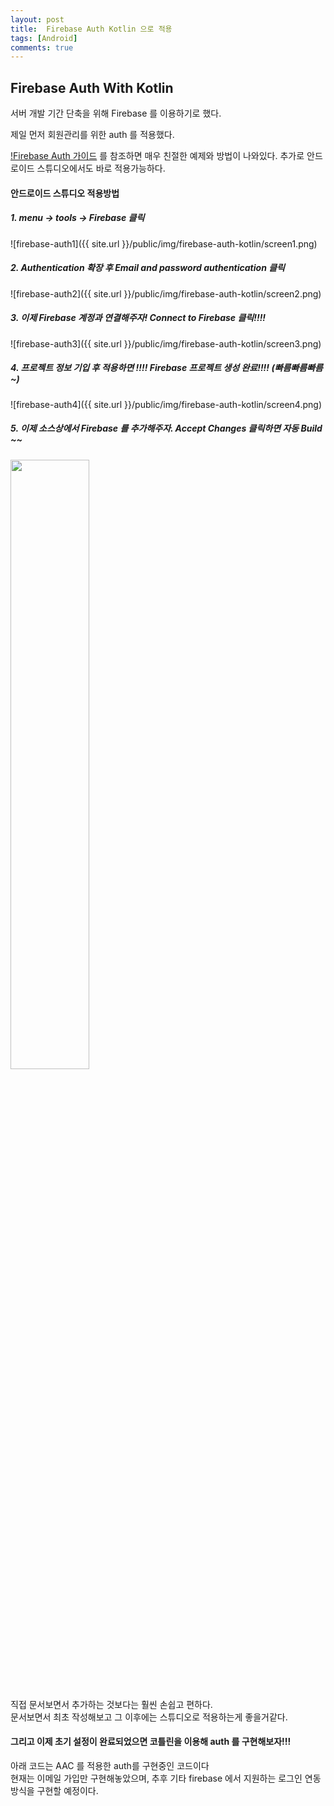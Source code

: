 ```yaml
---
layout: post
title:  Firebase Auth Kotlin 으로 적용
tags: [Android]
comments: true
---
```


## Firebase Auth With Kotlin

서버 개발 기간 단축을 위해 Firebase 를 이용하기로 했다.

제일 먼저 회원관리를 위한 auth 를 적용했다.

[!Firebase Auth 가이드](https://firebase.google.com/docs/auth/?hl=ko) 를 참조하면 매우 친절한 예제와 방법이 나와있다.
추가로 안드로이드 스튜디오에서도 바로 적용가능하다.

#### 안드로이드 스튜디오 적용방법
##### 1. menu -> tools -> Firebase 클릭<br>
![firebase-auth1]({{ site.url }}/public/img/firebase-auth-kotlin/screen1.png)

##### 2. Authentication 확장 후 Email and password authentication 클릭<br>
![firebase-auth2]({{ site.url }}/public/img/firebase-auth-kotlin/screen2.png)

##### 3. 이제 Firebase 계정과 연결해주자! Connect to Firebase 클릭!!!!<br>
![firebase-auth3]({{ site.url }}/public/img/firebase-auth-kotlin/screen3.png)

##### 4. 프로젝트 정보 기입 후 적용하면 !!!! Firebase 프로젝트 생성 완료!!!! (빠름빠름빠름~)<br>
![firebase-auth4]({{ site.url }}/public/img/firebase-auth-kotlin/screen4.png)

##### 5. 이제 소스상에서 Firebase 를 추가해주자. Accept Changes 클릭하면 자동 Build ~~ <br>
<img src="{{ site.url }}/public/img/firebase-auth-kotlin/screen5.png" width="50%">
<br><br>
<p>직접 문서보면서 추가하는 것보다는 훨씬 손쉽고 편하다.<br>
문서보면서 최초 작성해보고 그 이후에는 스튜디오로 적용하는게 좋을거같다.
</p>

#### 그리고 이제 초기 설정이 완료되었으면 코틀린을 이용해 auth 를 구현해보자!!!
아래 코드는 AAC 를 적용한 auth를 구현중인 코드이다<br>
현재는 이메일 가입만 구현해놓았으며, 추후 기타 firebase 에서 지원하는 로그인 연동 방식을 구현할 예정이다.

<script src="https://gist.github.com/daeun1012/679602cd73bc3b0ad445ced94287fc26.js"></script>

